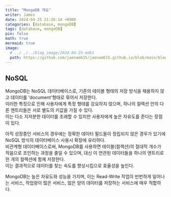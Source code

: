 ```yaml
---
title: "MongoDB 개요"
writer: James
date: 2024-04-25 21:26:14 +0900
categories: [database, mongoDB]
tags: [database, mongoDB]
pin: false
math: true
mermaid: true
image:
  # ../../../blog_image/2024-04-25-mdb1
  path: https://github.com/jaenam615/jaenam615.github.io/blob/main/blog_image/2024-04-25-mdb1.png?raw=true
---
```


## NoSQL

MongoDB는 NoSQL 데이터베이스로, 기존의 테이블 형태의 저장 방식을 채용하지 않고 데이터를 'document'형태로 묶어서 저장한다.  
이러한 특징으로 인해 사용자에게 특정 형태를 강요하지 않으며, 하나의 컬렉션 안의 다른 엔트리들은 서로 별도의 키값을 가질 수 있다.  
이는 다소 지저분한 데이터를 초래할 수 있지만 사용자에게 높은 자유도를 준다는 장점이 있다.

아직 성장중인 서비스의 경우에는 정확한 데이터 필드들이 정립되지 않은 경우가 있기에 NoSQL 방식의 데이터베이스 사용시 확장에 유리하다.  
비관계형 데이터베이스로써, MongoDB를 사용하면 테이블(컬렉션)의 절대적 개수가 적음으로 조인하는 과정을 줄일 수 있으며, 대신 이 연관된 데이터들을 하나의 엔트리로 한 개의 컬렉션에 함께 저장한다.  
이는 결과적으로 데이터를 찾는 속도를 향상시킴으로 효율성을 높인다.

MongoDB는 높은 자유도와 성능을 가지며, 이는 Read-Write 작업이 빈번하게 일어나는 서비스, 작업량이 많은 서비스, 많은 양의 데이터를 저장하는 서비스에 매우 적합하다.
